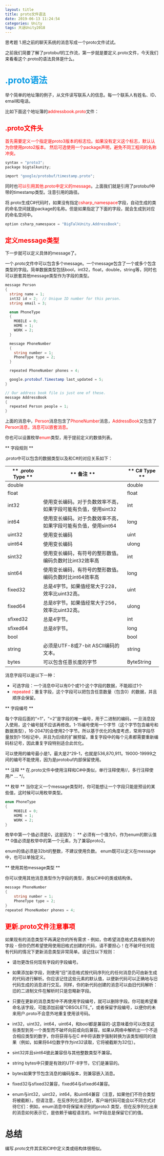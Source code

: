 ```yaml
---
layout: title
title: proto文件语法
date: 2019-06-13 11:24:54
categories: Unity
tags: 大话Unity2018
---
```

思考题
1.把之前的聊天系统的消息写成一个proto文件试试。

<!--more-->

之前我们简要了解了protobuf的工作流，第一步就是要定义.proto文件，今天我们来看看这个.proto的语法具体是什么。

# <span style="color:#039BE5;">.proto语法</span>

举个简单的地址簿的例子，从文件读写联系人的信息。每一个联系人有姓名、ID、email和电话。

比如下面这个地址簿的<span style="color:red;">addressbook.proto</span>文件：

## <span style="color:red;">.proto文件头</span>

<span style="color:red;">首先需要定义一个指定是proto3版本的标志位。如果没有定义这个标志，默认认为你使用proto2版本。
然后可选使用一个package声明，避免不同工程间的名称冲突。</span>
```cs
syntax = "proto3";
package bigtalkunity;

import "google/protobuf/timestamp.proto";
```
同时也<span style="color:red;">可以引用其他.proto中定义的message</span>。上面我们就是引用了protobuf中带的timestamp类型。注意引用的路径。

将.proto生成C#代码时，如果没有指定<span style="color:red;">csharp_namespace</span>字段，自动生成的类的命名空间就是package的名称。但是如果指定了下面的字段，就会生成到对应的命名空间中。
```cs
option csharp_namespace = "BigTalkUnity.AddressBook";
```
## <span style="color:red;">定义message类型</span>

下一步就可以定义具体的message了。

一个.proto文件中可以包含多个message。一个message包含了一个或多个包含类型的字段。简单数据类型包括bool，int32，float，double，string等，同时也可以嵌套其他message类型作为字段的类型。
```cs
message Person 
{
  string name = 1;
  int32 id = 2;  // Unique ID number for this person.
  string email = 3;

  enum PhoneType 
  {
    MOBILE = 0;
    HOME = 1;
    WORK = 2;
  }

  message PhoneNumber 
  {
    string number = 1;
    PhoneType type = 2;
  }

  repeated PhoneNumber phones = 4;

  google.protobuf.Timestamp last_updated = 5;
}

// Our address book file is just one of these.
message AddressBook 
{
  repeated Person people = 1;
}
```
上面的消息中，<span style="color:red;">Person</span>消息包含了<span style="color:red;">PhoneNumber</span>消息，<span style="color:red;">AddressBook</span>又包含了<span style="color:red;">Person消息，消息可以嵌套消息。

你也可以设置枚举<span style="color:red;">enum</span>类型，用于提前定义的数值列表。

** 字段规则 **

.proto中可以包含的数据类型以及和C#的对应关系如下：

| <center>** .proto Type ** </center>  | <center>** 备注 ** </center>  | <center>** C# Type ** </center>  |
| :-| :- | :- |
| double  |   | double  |
| float  |   | float  |
| int32  | 使用变长编码。对于负数效率不高，如果字段可能有负值，使用sint32  | int  |
| int64  | 使用变长编码。对于负数效率不高，如果字段可能有负值，使用sint64  | long  |
| uint32  | 使用变长编码  | uint  |
| uint64  | 使用变长编码  | ulong   |
| sint32  | 使用变长编码，有符号的整形数值。编码负数时比int32效率高  | int  |
| sint64  | 使用变长编码，有符号的整形数值。编码负数时比int64效率高  | long  |
| fixed32  | 总是4字节。如果值经常大于228，效率比uint32高。  | uint  |
| fixed64  | 总是8字节。如果值经常大于256，效率比uint32高。  | ulong  |
| sfixed32  | 总是4字节。  | int   |
| sfixed64  | 总是8字节。  | long   |
| bool  |   | bool  |
| string | 必须是UTF-8或7-bit ASCII编码的文本。  | string  |
| bytes  | 可以包含任意长度的字节  | ByteString  |
    

消息字段可以是以下一种：
* 可选字段：一个消息中可以有0个或1个这个字段的数据，不能超过1个
* <span style="color:red;">repeated</span>：重复字段，这个字段可以把包含任意数量（包含0）的数据，并且顺序会保留。

** 字段编号 **

每个字段后面的“=1”，“=2”是字段的唯一编号，用于二进制的编码，一旦消息投入使用，这个编号就不应该再修改。1-15编号使用一个字节（这个字节包含编号和数据类型），16-2047的会使用2个字节。所以基于优化的角度考虑，常用字段尽量放到1-15标记中，并且为后续的扩展预留。重复字段中的每个元素都需要重新编码标记号，因此重复字段特别适合此优化。

可以使用的编号最小是1，最大是2^29-1，也就是536,870,911。19000-19999之间的编号不能使用，因为是protobuf内部保留使用。

** 注释 **
在.proto文件中使用注释和C#中类似，单行注释使用//，多行注释使用/\* ... \*/。

** 枚举 **
当你定义一个message类型时，你可能想让一个字段只能是预设的某些值，这时候可以用枚举类型。
```cs
enum PhoneType
{
    MOBILE = 0;
    HOME = 1;
    WORK = 2;
}
```
枚举中第一个值必须是0，这是因为：
\*\* 必须有一个值为0，作为enum的默认值
\*\* 0值必须是枚举中的第一个元素，为了兼容proto2。

enum的值必须是32bit的整数，不建议使用负数。
enum既可以定义在message中，也可以单独定义。

** 使用其他message类型 ** 

你可以使用其他消息类型作为字段的类型，类似C#中的类或结构体。
```cs
message PhoneNumber
{
    string number = 1;
    PhoneType type = 2;
}
repeated PhoneNumber phones = 4;
```
## <span style="color:red;">更新.proto文件注意事项</span>

如果现有的消息类型不再满足你的所有需求 - 例如，你希望消息格式具有额外的字段 - 但你仍然希望使用使用旧格式创建的代码，请不要担心！在不破坏任何现有代码的情况下更新消息类型非常简单。请记住以下规则：

* 请勿更改任何现有字段的字段编号。

* 如果添加新字段，则使用“旧”消息格式按代码序列化的任何消息仍可由新生成的代码进行解析。你应该记住这些元素的默认值，以便新代码可以正确地与旧代码生成的消息进行交互。同样，你的新代码创建的消息可以由旧代码解析：旧的二进制文件在解析时只是忽略新字段。

* 只要在更新的消息类型中不再使用字段编号，就可以删除字段。你可能希望重命名该字段，可能添加前缀“OBSOLETE_”，或者保留字段编号，以便你的未来用户.proto不会意外地重复使用该号码。

* int32，uint32，int64，uint64，和bool都是兼容的-这意味着你可以改变这些类型到另一个类型而不破坏向前或向后兼容。如果从网络中解析出一个不适合相应类型的数字，你将获得与在C #中将该数字强制转换为该类型相同的效果（例如，如果将64位数字作为int32读取，它将被截断为32位）。

* sint32并且sint64彼此兼容但与其他整数类型不兼容。

* string bytes中只要是有效的UTF-8字节，它们是兼容的。

* bytes如果字节包含消息的编码版本，则兼容嵌入消息。

* fixed32与sfixed32兼容，fixed64与sfixed64兼容。

* enum与int32，uint32，int64，和uint64兼容（注意，如果他们不符合类型将被截断）。但请注意，在反序列化消息时，客户端代码可能会以不同方式对待它们：例如，enum消息中将保留未识别的proto3 类型，但在反序列化出来的消息如何表示它，是依赖于编程语言的。Int字段总是保留它们的值。

# 总结

编写.proto文件其实和C#中定义类或结构体很相似。